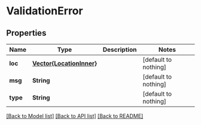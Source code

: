 # ValidationError


## Properties
Name | Type | Description | Notes
------------ | ------------- | ------------- | -------------
**loc** | [**Vector{LocationInner}**](LocationInner.md) |  | [default to nothing]
**msg** | **String** |  | [default to nothing]
**type** | **String** |  | [default to nothing]


[[Back to Model list]](../README.md#models) [[Back to API list]](../README.md#api-endpoints) [[Back to README]](../README.md)


